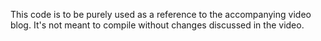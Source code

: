 This code is to be purely used as a reference  to the accompanying video blog. It's not meant to compile without changes discussed in the video.

